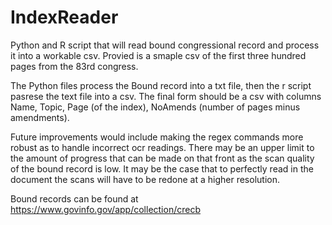 # IndexReader
Python and R script that will read bound congressional record and process it into a workable csv. 
Provied is a smaple csv of the first three hundred pages from the 83rd congress.

The Python files process the Bound record into a txt file, then the r script pasrese the text file into a csv. The final form should be a csv with columns Name, Topic, Page (of the index), NoAmends (number of pages minus amendments). 


Future improvements would include making the regex commands more robust as to handle incorrect ocr readings. There may be an upper limit to the amount of progress that can be made on that front as the scan quality of the bound record is low. It may be the case that to perfectly read in the document the scans will have to be redone at a higher resolution. 


Bound records can be found at https://www.govinfo.gov/app/collection/crecb
